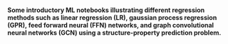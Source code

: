 #### Some introductory ML notebooks illustrating different regression methods such as linear regression (LR), gaussian process regression (GPR), feed forward neural (FFN) networks, and graph convolutional neural networks (GCN) using a structure-property prediction problem.

